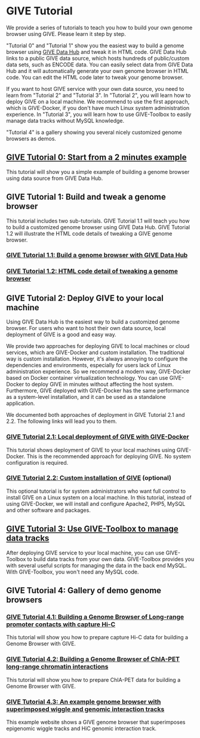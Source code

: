 # GIVE Tutorial
We provide a series of tutorials to teach you how to build your own genome browser using GIVE. Please learn it step by step.

"Tutorial 0" and "Tutorial 1" show you the easiest way to build a genome browser using [GIVE Data Hub](https://www.givengine.org/data-hub.html) and tweak it in HTML code. GIVE Data Hub links to a public GIVE data source, which hosts hundreds of public/custom data sets, such as ENCODE data. You can easily select data from GIVE Data Hub and it will automatically generate your own genome browser in HTML code. You can edit the HTML code later to tweak your genome browser.

If you want to host GIVE service with your own data source, you need to learn from "Tutorial 2" and "Tutorial 3". In "Tutorial 2", you will learn how to deploy GIVE on a local machine. We recommend to use the first approach, which is GIVE-Docker, if you don't have much Linux system administration experience. In "Tutorial 3", you will learn how to use GIVE-Toolbox to easily manage data tracks without MySQL knowledge.

"Tutorial 4" is a gallery showing you several nicely customized genome browsers as demos.

## [GIVE Tutorial 0: Start from a 2 minutes example](0-shortexample.md)

This tutorial will show you a simple example of building a genome browser using data source from GIVE Data Hub.

## GIVE Tutorial 1: Build and tweak a genome browser
This tutorial includes two sub-tutorials. GIVE Tutorial 1.1 will teach you how to build a customized genome browser using GIVE Data Hub. GIVE Tutorial 1.2 will illustrate the HTML code details of tweaking a GIVE genome browser.

### [GIVE Tutorial 1.1: Build a genome browser with GIVE Data Hub](1.1-GIVE-Hub.md)

### [GIVE Tutorial 1.2: HTML code detail of tweaking a genome browser](1.2-html-tweak.md)

## GIVE Tutorial 2: Deploy GIVE to your local machine
Using GIVE Data Hub is the easiest way to build a customized genome browser. For users who want to host their own data source, local deployment of GIVE is a good and easy way.

We provide two approaches for deploying GIVE to local machines or cloud services, which are GIVE-Docker and custom installation. The traditional way is custom installation. However, it's always annoying to configure the dependencies and environments, especially for users lack of Linux administration experience. So we recommend a modern way, GIVE-Docker based on Docker container virtualization technology. You can use GIVE-Docker to deploy GIVE in minutes without affecting the host system. Furthermore, GIVE deployed with GIVE-Docker has the same performance as a system-level installation, and it can be used as a standalone application.

We documented both approaches of deployment in GIVE Tutorial 2.1 and 2.2. The following links will lead you to them.

### [GIVE Tutorial 2.1: Local deployment of GIVE with GIVE-Docker](2.1-GIVE-Docker.md)

This tutorial shows deployment of GIVE to your local machines using GIVE-Docker. This is the recommended approach for deploying GIVE. No system configuration is required.  

### [GIVE Tutorial 2.2: Custom installation of GIVE](2.2-custom-installation.md) (optional)

This optional tutorial is for system administrators who want full control to install GIVE on a Linux system on a local machine. In this tutorial, instead of using GIVE-Docker, we will install and configure Apache2, PHP5, MySQL and other software and packages. 

## [GIVE Tutorial 3: Use GIVE-Toolbox to manage data tracks](3-GIVE-Toolbox.md)

After deploying GIVE service to your local machine, you can use GIVE-Toolbox to build data tracks from your own data. GIVE-Toolbox provides you with several useful scripts for managing the data in the back end MySQL. With GIVE-Toolbox, you won't need any MySQL code.

## GIVE Tutorial 4: Gallery of demo genome browsers

### [GIVE Tutorial 4.1: Building a Genome Browser of Long-range promoter contacts with capture Hi-C](../gallery/Demo1-captureHiC_promoter_contacts)

This tutorial will show you how to prepare capture Hi-C data for building a Genome Browser with GIVE.

### [GIVE Tutorial 4.2: Building a Genome Browser of ChIA-PET long-range chromatin interactions](../gallery/Demo2-ENCODE2_ChIA-PET)

This tutorial will show you how to prepare ChIA-PET data for building a Genome Browser with GIVE.

### [GIVE Tutorial 4.3: An example genome browser with superimposed wiggle and genomic interaction tracks](https://mcf7.givengine.org/)

This example website shows a GIVE genome browser that superimposes epigenomic wiggle tracks and HiC genomic interaction track.
